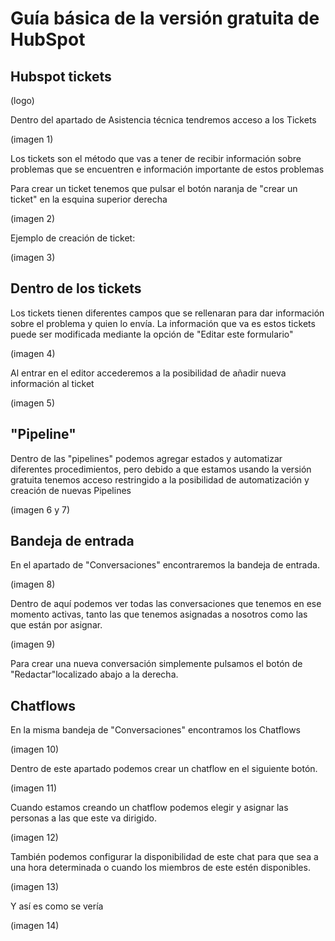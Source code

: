 # Guía básica de la versión gratuita de HubSpot

## Hubspot tickets

(logo)

Dentro del apartado de Asistencia técnica tendremos acceso a los Tickets

(imagen 1)

Los tickets son el método que vas a tener de recibir información sobre problemas que se encuentren e información importante de estos problemas

Para crear un ticket tenemos que pulsar el botón naranja de &quot;crear un ticket&quot; en la esquina superior derecha

(imagen 2)

Ejemplo de creación de ticket:

(imagen 3)

## Dentro de los tickets

Los tickets tienen diferentes campos que se rellenaran para dar información sobre el problema y quien lo envía. La información que va es estos tickets puede ser modificada mediante la opción de &quot;Editar este formulario&quot;

(imagen 4)

Al entrar en el editor accederemos a la posibilidad de añadir nueva información al ticket

(imagen 5)

## &quot;Pipeline&quot;

Dentro de las &quot;pipelines&quot; podemos agregar estados y automatizar diferentes procedimientos, pero debido a que estamos usando la versión gratuita tenemos acceso restringido a la posibilidad de automatización y creación de nuevas Pipelines

(imagen 6 y 7)

## Bandeja de entrada

En el apartado de &quot;Conversaciones&quot; encontraremos la bandeja de entrada.

(imagen 8)

Dentro de aquí podemos ver todas las conversaciones que tenemos en ese momento activas, tanto las que tenemos asignadas a nosotros como las que están por asignar.

(imagen 9)

Para crear una nueva conversación simplemente pulsamos el botón de &quot;Redactar&quot;localizado abajo a la derecha.

## Chatflows

En la misma bandeja de &quot;Conversaciones&quot; encontramos los Chatflows

(imagen 10)

Dentro de este apartado podemos crear un chatflow en el siguiente botón.

(imagen 11)

Cuando estamos creando un chatflow podemos elegir y asignar las personas a las que este va dirigido.

(imagen 12)

También podemos configurar la disponibilidad de este chat para que sea a una hora determinada o cuando los miembros de este estén disponibles.

(imagen 13)

Y así es como se vería

(imagen 14)
